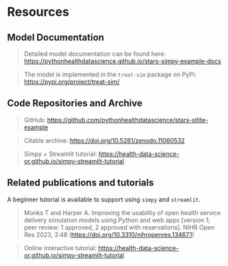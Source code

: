 # Resources

## Model Documentation

> Detailed model documentation can be found here: https://pythonhealthdatascience.github.io/stars-simpy-example-docs 

> The model is implemented in the `treat-sim` package on PyPi: https://pypi.org/project/treat-sim/

## Code Repositories and Archive

> GitHub: https://github.com/pythonhealthdatascience/stars-stlite-example 

> Citable archive: https://doi.org/10.5281/zenodo.11060532

> Simpy + Streamlit tutorial: https://health-data-science-or.github.io/simpy-streamlit-tutorial 

## Related publications and tutorials

A beginner tutorial is available to support using `simpy` and `streamlit`. 

> Monks T and Harper A. Improving the usability of open health service delivery simulation models using Python and web apps [version 1; peer review: 1 approved, 2 approved with reservations]. NIHR Open Res 2023, 3:48 (https://doi.org/10.3310/nihropenres.13467.1)

> Online interactive tutorial: https://health-data-science-or.github.io/simpy-streamlit-tutorial 